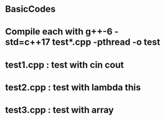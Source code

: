# BasicCodes

# Compile each with g++-6 -std=c++17 test*.cpp -pthread -o test

# test1.cpp   :   test with cin cout
# test2.cpp   :   test with lambda this
# test3.cpp   :   test with array
